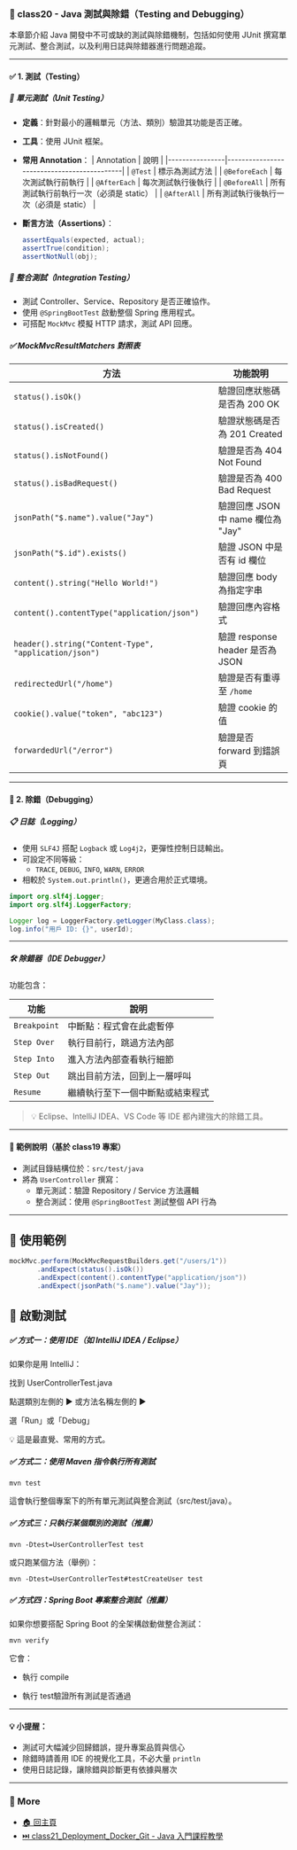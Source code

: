 ### 📘 class20 - Java 測試與除錯（Testing and Debugging）

本章節介紹 Java 開發中不可或缺的測試與除錯機制，包括如何使用 JUnit 撰寫單元測試、整合測試，以及利用日誌與除錯器進行問題追蹤。

---

#### ✅ 1. 測試（Testing）

##### 🔬 單元測試（Unit Testing）

- **定義**：針對最小的邏輯單元（方法、類別）驗證其功能是否正確。
- **工具**：使用 JUnit 框架。
- **常用 Annotation**：
  | Annotation     | 說明                                       |
  |----------------|--------------------------------------------|
  | `@Test`        | 標示為測試方法                              |
  | `@BeforeEach`  | 每次測試執行前執行                          |
  | `@AfterEach`   | 每次測試執行後執行                          |
  | `@BeforeAll`   | 所有測試執行前執行一次（必須是 static）     |
  | `@AfterAll`    | 所有測試執行後執行一次（必須是 static）     |

- **斷言方法（Assertions）**：
  ```java
  assertEquals(expected, actual);
  assertTrue(condition);
  assertNotNull(obj);
  ```

##### 🤝 整合測試（Integration Testing）

- 測試 Controller、Service、Repository 是否正確協作。
- 使用 `@SpringBootTest` 啟動整個 Spring 應用程式。
- 可搭配 `MockMvc` 模擬 HTTP 請求，測試 API 回應。

##### ✅ MockMvcResultMatchers 對照表

| 方法 | 功能說明 |
|------|----------|
| `status().isOk()` | 驗證回應狀態碼是否為 200 OK |
| `status().isCreated()` | 驗證狀態碼是否為 201 Created |
| `status().isNotFound()` | 驗證是否為 404 Not Found |
| `status().isBadRequest()` | 驗證是否為 400 Bad Request |
| `jsonPath("$.name").value("Jay")` | 驗證回應 JSON 中 name 欄位為 "Jay" |
| `jsonPath("$.id").exists()` | 驗證 JSON 中是否有 id 欄位 |
| `content().string("Hello World!")` | 驗證回應 body 為指定字串 |
| `content().contentType("application/json")` | 驗證回應內容格式 |
| `header().string("Content-Type", "application/json")` | 驗證 response header 是否為 JSON |
| `redirectedUrl("/home")` | 驗證是否有重導至 `/home` |
| `cookie().value("token", "abc123")` | 驗證 cookie 的值 |
| `forwardedUrl("/error")` | 驗證是否 forward 到錯誤頁 |

---

#### 🐞 2. 除錯（Debugging）

##### 📋 日誌（Logging）

- 使用 `SLF4J` 搭配 `Logback` 或 `Log4j2`，更彈性控制日誌輸出。
- 可設定不同等級：
  - `TRACE`, `DEBUG`, `INFO`, `WARN`, `ERROR`
- 相較於 `System.out.println()`，更適合用於正式環境。

```java
import org.slf4j.Logger;
import org.slf4j.LoggerFactory;

Logger log = LoggerFactory.getLogger(MyClass.class);
log.info("用戶 ID: {}", userId);
```

---

##### 🛠️ 除錯器（IDE Debugger）

功能包含：

| 功能         | 說明                                       |
|--------------|--------------------------------------------|
| `Breakpoint` | 中斷點：程式會在此處暫停                     |
| `Step Over`  | 執行目前行，跳過方法內部                     |
| `Step Into`  | 進入方法內部查看執行細節                     |
| `Step Out`   | 跳出目前方法，回到上一層呼叫                 |
| `Resume`     | 繼續執行至下一個中斷點或結束程式             |

> 💡 Eclipse、IntelliJ IDEA、VS Code 等 IDE 都內建強大的除錯工具。

---

#### 🧪 範例說明（基於 class19 專案）

- 測試目錄結構位於：`src/test/java`
- 將為 `UserController` 撰寫：
  - 單元測試：驗證 Repository / Service 方法邏輯
  - 整合測試：使用 `@SpringBootTest` 測試整個 API 行為

---

## 🧪 使用範例

```java
mockMvc.perform(MockMvcRequestBuilders.get("/users/1"))
       .andExpect(status().isOk())
       .andExpect(content().contentType("application/json"))
       .andExpect(jsonPath("$.name").value("Jay"));
```
## 🚀 啟動測試
##### ✅ 方式一：使用 IDE（如 IntelliJ IDEA / Eclipse）
如果你是用 IntelliJ：

找到 UserControllerTest.java

點選類別左側的 ▶ 或方法名稱左側的 ▶

選「Run」或「Debug」

💡 這是最直覺、常用的方式。

##### ✅ 方式二：使用 Maven 指令執行所有測試
```
mvn test
```
這會執行整個專案下的所有單元測試與整合測試（src/test/java）。

##### ✅ 方式三：只執行某個類別的測試（推薦）
```
mvn -Dtest=UserControllerTest test
```
或只跑某個方法（舉例）：

```
mvn -Dtest=UserControllerTest#testCreateUser test
```
##### ✅ 方式四：Spring Boot 專案整合測試（推薦）
  如果你想要搭配 Spring Boot 的全架構啟動做整合測試：

  ```
  mvn verify
  ```
  它會：

  - 執行 compile

  - 執行 test驗證所有測試是否通過

---

#### 💡 小提醒：

- 測試可大幅減少回歸錯誤，提升專案品質與信心
- 除錯時請善用 IDE 的視覺化工具，不必大量 `println`
- 使用日誌記錄，讓除錯與診斷更有依據與層次

---
### 📎 More
* [🏠 回主頁](../README.md)
* [⏭️ class21_Deployment_Docker_Git - Java 入門課程教學](../class21_Deployment_Docker_Git%20-%20Java%20入門課程教學/README.md)
